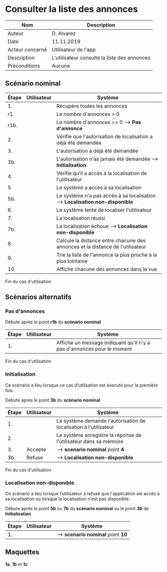 # Consulter la liste des annonces

|Nom|Description|
| - | - |
|Auteur|D. Alvarez|
|Date|11.11.2019|
|Acteur concerné|Utilisateur de l'app|
|Description|L'utilisateur consulte la liste des annonces|
|Préconditions|Aucune|

## Scénario nominal
| Étape | Utilisateur | Système |
|-------|-------------|---------|
| 1.    |             | Récupère toutes les annonces |
| r1.   |             | Le nombre d'annonces > 0 |
| r1b.  |             | Le nombre d'annonces == 0 --> **Pas d'annonce** |
| 2.    |             | Vérifie que l'autorisation de localisation a déjà été demandée |
| 3.    |             | L'autorisation a déjà été demandée |
| 3b.   |             | L'autorisation n'as jamais été demandée --> **Initialisation** |
| 4.    |             | Vérifie qu'il a accès à la localisation de l'utilisateur |
| 5.    |             | Le système a accès à sa localisation |
| 5b.   |             | Le système n'a pas accès à sa localisation --> **Localisation non-disponible** |
| 6.    |             | Le système tente de localiser l'utilisateur |
| 7.    |             | La localisation réussi |
| 7b.   |             | La localisation échoue --> **Localisation non-disponible** |
| 8.    |             | Calcule la distance entre chacune des annonces et la distance de l'utilisateur |
| 9.    |             | Trie la liste de l'annonce la plus proche à la plus lointaine |
| 10.   |             | Affiche chacune des annonces dans la vue |

Fin du cas d'utilisation

## Scénarios alternatifs

### Pas d'annonces
Débute après le point **r1b** du **scénario nominal**

| Étape | Utilisateur | Système |
|-------|-------------|---------|
| 1.    |             | Affiche un message indiquant qu'il n'y a pas d'annonces pour le moment |

Fin du cas d'utilisation

### Initialisation
Ce scénario a lieu lorsque ce cas d'utilisation est éxecuté pour la première fois.

Débute après le point **3b** du **scénario nominal**.

| Étape | Utilisateur | Système |
|-------|-------------|---------|
| 1.    |             | Le système demande l'autorisation de localisation à l'utilisateur |
| 2.    |             | Le système enregistre la réponse de l'utilisateur dans sa mémoire |
| 3.    | Accepte     | --> **scenario nominal** point **4**
| 3b.   | Refuse      | --> **Localisation non-disponible**

Fin du cas d'utilisation


### Localisation non-disponible
Ce scénario a lieu lorsque l'utilisateur a refusé que l'application aie accès à sa localisation ou lorsque la localisation n'est pas disponible.

Débute après le point **5b** ou **7b** du **scénario nominal** ou le point **3b** de **Initialisation**

| Étape | Utilisateur | Système |
|-------|-------------|---------|
| 1.    |             | --> **scenario nominal** point **10**

## Maquettes
**1a**, **1b** et **1c**

